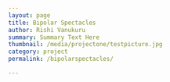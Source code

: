 ```yaml
---
layout: page
title: Bipolar Spectacles
author: Rishi Vanukuru
summary: Summary Text Here
thumbnail: /media/projectone/testpicture.jpg
category: project
permalink: /bipolarspectacles/

---
```


